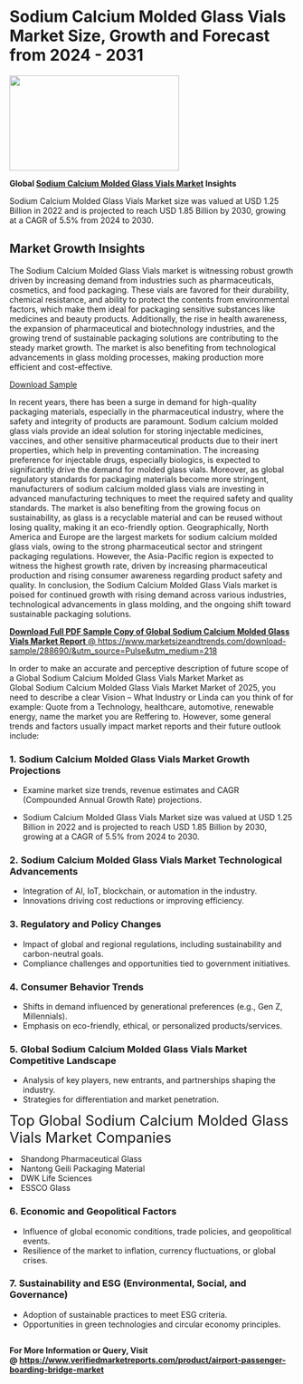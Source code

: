 <H1>Sodium Calcium Molded Glass Vials Market Size, Growth and Forecast from 2024 - 2031</H1><img class="aligncenter size-medium wp-image-584254" src="https://thirdeyenews.in/wp-content/uploads/2024/09/Global-Market-Research-300x168.jpeg" alt="" width="300" height="168" /><p><strong>Global&nbsp;<a href="https://www.marketsizeandtrends.com/download-sample/288690/&amp;utm_source=Pulse&amp;utm_medium=218">Sodium Calcium Molded Glass Vials Market</a> Insights</strong></p><p>Sodium Calcium Molded Glass Vials Market size was valued at USD 1.25 Billion in 2022 and is projected to reach USD 1.85 Billion by 2030, growing at a CAGR of 5.5% from 2024 to 2030.</p><p><h2>Market Growth Insights</h2> <p>The Sodium Calcium Molded Glass Vials market is witnessing robust growth driven by increasing demand from industries such as pharmaceuticals, cosmetics, and food packaging. These vials are favored for their durability, chemical resistance, and ability to protect the contents from environmental factors, which make them ideal for packaging sensitive substances like medicines and beauty products. Additionally, the rise in health awareness, the expansion of pharmaceutical and biotechnology industries, and the growing trend of sustainable packaging solutions are contributing to the steady market growth. The market is also benefiting from technological advancements in glass molding processes, making production more efficient and cost-effective.</p> <p><a href="#">Download Sample</a></p> <p>In recent years, there has been a surge in demand for high-quality packaging materials, especially in the pharmaceutical industry, where the safety and integrity of products are paramount. Sodium calcium molded glass vials provide an ideal solution for storing injectable medicines, vaccines, and other sensitive pharmaceutical products due to their inert properties, which help in preventing contamination. The increasing preference for injectable drugs, especially biologics, is expected to significantly drive the demand for molded glass vials. Moreover, as global regulatory standards for packaging materials become more stringent, manufacturers of sodium calcium molded glass vials are investing in advanced manufacturing techniques to meet the required safety and quality standards. The market is also benefiting from the growing focus on sustainability, as glass is a recyclable material and can be reused without losing quality, making it an eco-friendly option. Geographically, North America and Europe are the largest markets for sodium calcium molded glass vials, owing to the strong pharmaceutical sector and stringent packaging regulations. However, the Asia-Pacific region is expected to witness the highest growth rate, driven by increasing pharmaceutical production and rising consumer awareness regarding product safety and quality. In conclusion, the Sodium Calcium Molded Glass Vials market is poised for continued growth with rising demand across various industries, technological advancements in glass molding, and the ongoing shift toward sustainable packaging solutions.</p> <p><a href="#"></p><p><span class=""><strong>Download Full PDF Sample Copy of Global Sodium Calcium Molded Glass Vials Market Report</strong> @ <a href="https://www.marketsizeandtrends.com/download-sample/288690/&amp;utm_source=Pulse&amp;utm_medium=218" target="_blank">https://www.marketsizeandtrends.com/download-sample/288690/&amp;utm_source=Pulse&amp;utm_medium=218</a></span></p><p>In order to make an accurate and perceptive description of future scope of a Global&nbsp;Sodium Calcium Molded Glass Vials Market Market as Global&nbsp;Sodium Calcium Molded Glass Vials Market Market of 2025, you need to describe a clear Vision &ndash; What Industry or Linda can you think of for example: Quote from a Technology, healthcare, automotive, renewable energy, name the market you are Reffering to. However, some general trends and factors usually impact market reports and their future outlook include:</p><h3>1.&nbsp;<strong>Sodium Calcium Molded Glass Vials Market Growth Projections</strong></h3><ul><li>Examine market size trends, revenue estimates and CAGR (Compounded Annual Growth Rate) projections.</li><li><p>Sodium Calcium Molded Glass Vials Market size was valued at USD 1.25 Billion in 2022 and is projected to reach USD 1.85 Billion by 2030, growing at a CAGR of 5.5% from 2024 to 2030.</p></li></ul><h3>2.&nbsp;<strong>Sodium Calcium Molded Glass Vials Market Technological Advancements</strong></h3><ul><li>Integration of AI, IoT, blockchain, or automation in the industry.</li><li>Innovations driving cost reductions or improving efficiency.</li></ul><h3>3.&nbsp;<strong>Regulatory and Policy Changes</strong></h3><ul><li>Impact of global and regional regulations, including sustainability and carbon-neutral goals.</li><li>Compliance challenges and opportunities tied to government initiatives.</li></ul><h3>4.&nbsp;<strong>Consumer Behavior Trends</strong></h3><ul><li>Shifts in demand influenced by generational preferences (e.g., Gen Z, Millennials).</li><li>Emphasis on eco-friendly, ethical, or personalized products/services.</li></ul><h3>5.&nbsp;<strong>Global Sodium Calcium Molded Glass Vials Market Competitive Landscape</strong></h3><ul><li>Analysis of key players, new entrants, and partnerships shaping the industry.</li><li>Strategies for differentiation and market penetration.</li></ul><p data-pm-slice="1 1 []"><span style="color: inherit; font-family: inherit; font-size: 25px;">Top Global Sodium Calcium Molded Glass Vials Market Companies</span></p><div class="" data-test-id=""><p><li>Shandong Pharmaceutical Glass</li><li> Nantong Geili Packaging Material</li><li> DWK Life Sciences</li><li> ESSCO Glass</li></p></div><h3>6.&nbsp;<strong>Economic and Geopolitical Factors</strong></h3><ul><li>Influence of global economic conditions, trade policies, and geopolitical events.</li><li>Resilience of the market to inflation, currency fluctuations, or global crises.</li></ul><h3>7.&nbsp;<strong>Sustainability and ESG (Environmental, Social, and Governance)</strong></h3><ul><li>Adoption of sustainable practices to meet ESG criteria.</li><li>Opportunities in green technologies and circular economy principles.</li></ul><h2><strong style="font-size: 14px;">For More Information or Query, Visit @&nbsp;</strong><a style="background-color: #ffffff; font-size: 14px;" href="https://www.marketsizeandtrends.com/report/sodium-calcium-molded-glass-vials-market/" target="_blank">https://www.verifiedmarketreports.com/product/airport-passenger-boarding-bridge-market</a></h2>
